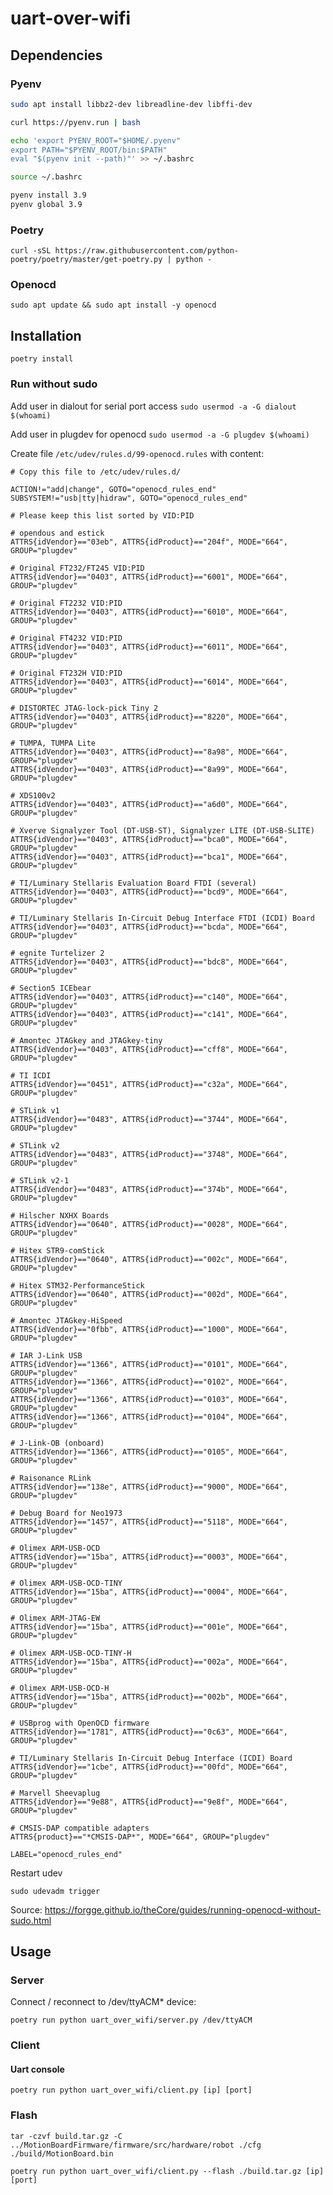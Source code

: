 # uart-over-wifi
## Dependencies
### Pyenv
```bash
sudo apt install libbz2-dev libreadline-dev libffi-dev

curl https://pyenv.run | bash

echo 'export PYENV_ROOT="$HOME/.pyenv"
export PATH="$PYENV_ROOT/bin:$PATH"
eval "$(pyenv init --path)"' >> ~/.bashrc

source ~/.bashrc

pyenv install 3.9
pyenv global 3.9

```

### Poetry
```curl -sSL https://raw.githubusercontent.com/python-poetry/poetry/master/get-poetry.py | python -```

### Openocd
```sudo apt update && sudo apt install -y openocd```

## Installation
```poetry install```

### Run without sudo
Add user in dialout for serial port access
```sudo usermod -a -G dialout $(whoami)```

Add user in plugdev for openocd
```sudo usermod -a -G plugdev $(whoami)```

Create file `/etc/udev/rules.d/99-openocd.rules` with content:

```
# Copy this file to /etc/udev/rules.d/

ACTION!="add|change", GOTO="openocd_rules_end"
SUBSYSTEM!="usb|tty|hidraw", GOTO="openocd_rules_end"

# Please keep this list sorted by VID:PID

# opendous and estick
ATTRS{idVendor}=="03eb", ATTRS{idProduct}=="204f", MODE="664", GROUP="plugdev"

# Original FT232/FT245 VID:PID
ATTRS{idVendor}=="0403", ATTRS{idProduct}=="6001", MODE="664", GROUP="plugdev"

# Original FT2232 VID:PID
ATTRS{idVendor}=="0403", ATTRS{idProduct}=="6010", MODE="664", GROUP="plugdev"

# Original FT4232 VID:PID
ATTRS{idVendor}=="0403", ATTRS{idProduct}=="6011", MODE="664", GROUP="plugdev"

# Original FT232H VID:PID
ATTRS{idVendor}=="0403", ATTRS{idProduct}=="6014", MODE="664", GROUP="plugdev"

# DISTORTEC JTAG-lock-pick Tiny 2
ATTRS{idVendor}=="0403", ATTRS{idProduct}=="8220", MODE="664", GROUP="plugdev"

# TUMPA, TUMPA Lite
ATTRS{idVendor}=="0403", ATTRS{idProduct}=="8a98", MODE="664", GROUP="plugdev"
ATTRS{idVendor}=="0403", ATTRS{idProduct}=="8a99", MODE="664", GROUP="plugdev"

# XDS100v2
ATTRS{idVendor}=="0403", ATTRS{idProduct}=="a6d0", MODE="664", GROUP="plugdev"

# Xverve Signalyzer Tool (DT-USB-ST), Signalyzer LITE (DT-USB-SLITE)
ATTRS{idVendor}=="0403", ATTRS{idProduct}=="bca0", MODE="664", GROUP="plugdev"
ATTRS{idVendor}=="0403", ATTRS{idProduct}=="bca1", MODE="664", GROUP="plugdev"

# TI/Luminary Stellaris Evaluation Board FTDI (several)
ATTRS{idVendor}=="0403", ATTRS{idProduct}=="bcd9", MODE="664", GROUP="plugdev"

# TI/Luminary Stellaris In-Circuit Debug Interface FTDI (ICDI) Board
ATTRS{idVendor}=="0403", ATTRS{idProduct}=="bcda", MODE="664", GROUP="plugdev"

# egnite Turtelizer 2
ATTRS{idVendor}=="0403", ATTRS{idProduct}=="bdc8", MODE="664", GROUP="plugdev"

# Section5 ICEbear
ATTRS{idVendor}=="0403", ATTRS{idProduct}=="c140", MODE="664", GROUP="plugdev"
ATTRS{idVendor}=="0403", ATTRS{idProduct}=="c141", MODE="664", GROUP="plugdev"

# Amontec JTAGkey and JTAGkey-tiny
ATTRS{idVendor}=="0403", ATTRS{idProduct}=="cff8", MODE="664", GROUP="plugdev"

# TI ICDI
ATTRS{idVendor}=="0451", ATTRS{idProduct}=="c32a", MODE="664", GROUP="plugdev"

# STLink v1
ATTRS{idVendor}=="0483", ATTRS{idProduct}=="3744", MODE="664", GROUP="plugdev"

# STLink v2
ATTRS{idVendor}=="0483", ATTRS{idProduct}=="3748", MODE="664", GROUP="plugdev"

# STLink v2-1
ATTRS{idVendor}=="0483", ATTRS{idProduct}=="374b", MODE="664", GROUP="plugdev"

# Hilscher NXHX Boards
ATTRS{idVendor}=="0640", ATTRS{idProduct}=="0028", MODE="664", GROUP="plugdev"

# Hitex STR9-comStick
ATTRS{idVendor}=="0640", ATTRS{idProduct}=="002c", MODE="664", GROUP="plugdev"

# Hitex STM32-PerformanceStick
ATTRS{idVendor}=="0640", ATTRS{idProduct}=="002d", MODE="664", GROUP="plugdev"

# Amontec JTAGkey-HiSpeed
ATTRS{idVendor}=="0fbb", ATTRS{idProduct}=="1000", MODE="664", GROUP="plugdev"

# IAR J-Link USB
ATTRS{idVendor}=="1366", ATTRS{idProduct}=="0101", MODE="664", GROUP="plugdev"
ATTRS{idVendor}=="1366", ATTRS{idProduct}=="0102", MODE="664", GROUP="plugdev"
ATTRS{idVendor}=="1366", ATTRS{idProduct}=="0103", MODE="664", GROUP="plugdev"
ATTRS{idVendor}=="1366", ATTRS{idProduct}=="0104", MODE="664", GROUP="plugdev"

# J-Link-OB (onboard)
ATTRS{idVendor}=="1366", ATTRS{idProduct}=="0105", MODE="664", GROUP="plugdev"

# Raisonance RLink
ATTRS{idVendor}=="138e", ATTRS{idProduct}=="9000", MODE="664", GROUP="plugdev"

# Debug Board for Neo1973
ATTRS{idVendor}=="1457", ATTRS{idProduct}=="5118", MODE="664", GROUP="plugdev"

# Olimex ARM-USB-OCD
ATTRS{idVendor}=="15ba", ATTRS{idProduct}=="0003", MODE="664", GROUP="plugdev"

# Olimex ARM-USB-OCD-TINY
ATTRS{idVendor}=="15ba", ATTRS{idProduct}=="0004", MODE="664", GROUP="plugdev"

# Olimex ARM-JTAG-EW
ATTRS{idVendor}=="15ba", ATTRS{idProduct}=="001e", MODE="664", GROUP="plugdev"

# Olimex ARM-USB-OCD-TINY-H
ATTRS{idVendor}=="15ba", ATTRS{idProduct}=="002a", MODE="664", GROUP="plugdev"

# Olimex ARM-USB-OCD-H
ATTRS{idVendor}=="15ba", ATTRS{idProduct}=="002b", MODE="664", GROUP="plugdev"

# USBprog with OpenOCD firmware
ATTRS{idVendor}=="1781", ATTRS{idProduct}=="0c63", MODE="664", GROUP="plugdev"

# TI/Luminary Stellaris In-Circuit Debug Interface (ICDI) Board
ATTRS{idVendor}=="1cbe", ATTRS{idProduct}=="00fd", MODE="664", GROUP="plugdev"

# Marvell Sheevaplug
ATTRS{idVendor}=="9e88", ATTRS{idProduct}=="9e8f", MODE="664", GROUP="plugdev"

# CMSIS-DAP compatible adapters
ATTRS{product}=="*CMSIS-DAP*", MODE="664", GROUP="plugdev"

LABEL="openocd_rules_end"
```

Restart udev
```
sudo udevadm trigger
```

Source: https://forgge.github.io/theCore/guides/running-openocd-without-sudo.html

## Usage
### Server
Connect / reconnect to /dev/ttyACM* device:

```
poetry run python uart_over_wifi/server.py /dev/ttyACM
```

### Client
#### Uart console
```
poetry run python uart_over_wifi/client.py [ip] [port]
```

### Flash
```
tar -czvf build.tar.gz -C ../MotionBoardFirmware/firmware/src/hardware/robot ./cfg ./build/MotionBoard.bin

poetry run python uart_over_wifi/client.py --flash ./build.tar.gz [ip] [port]
```